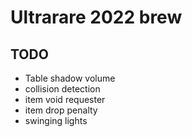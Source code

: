 # Ultrarare 2022 brew


## TODO

* Table shadow volume
* collision detection
* item void requester
* item drop penalty
* swinging lights